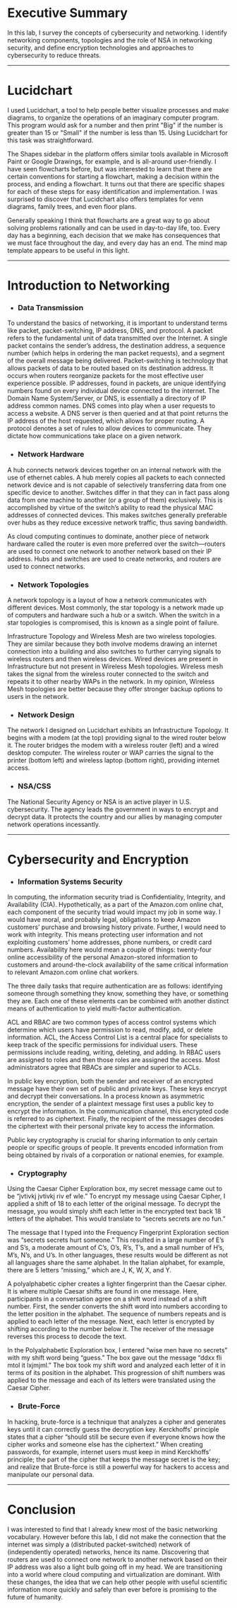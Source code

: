 # Executive Summary

In this lab, I survey the concepts of cybersecurity and networking. I identify networking components, topologies and the role of NSA in networking security, and define encryption technologies and approaches to cybersecurity to reduce threats.

---

# Lucidchart

I used Lucidchart, a tool to help people better visualize processes and make diagrams, to organize the operations of an imaginary computer program. This program would ask for a number and then print "Big" if the number is greater than 15 or "Small" if the number is less than 15. Using Lucidchart for this task was straightforward. 

The Shapes sidebar in the platform offers similar tools available in Microsoft Paint or Google Drawings, for example, and is all-around user-friendly. I have seen flowcharts before, but was interested to learn that there are certain conventions for starting a flowchart, making a decision within the process, and ending a flowchart. It turns out that there are specific shapes for each of these steps for easy identification and implementation. I was surprised to discover that Lucidchart also offers templates for venn diagrams, family trees, and even floor plans.

Generally speaking I think that flowcharts are a great way to go about solving problems rationally and can be used in day-to-day life, too. Every day has a beginning, each decision that we make has consequences that we must face throughout the day, and every day has an end. The mind map template appears to be useful in this light. 

---

# Introduction to Networking

- ### Data Transmission 

To understand the basics of networking, it is important to understand terms like packet, packet-switching, IP address, DNS, and protocol. A packet refers to the fundamental unit of data transmitted over the Internet. A single packet contains the sender’s address, the destination address, a sequence number (which helps in ordering the man packet requests), and a segment of the overall message being delivered. Packet-switching is technology that allows packets of data to be routed based on its destination address. It occurs when routers reorganize packets for the most effective user experience possible. IP addresses, found in packets, are unique identifying numbers found on every individual device connected to the internet. The Domain Name System/Server, or DNS, is essentially a directory of IP address common names. DNS comes into play when a user requests to access a website. A DNS server is then queried and at that point returns the IP address of the host requested, which allows for proper routing. A protocol denotes a set of rules to allow devices to communicate. They dictate how communications take place on a given network.

- ### Network Hardware

A hub connects network devices together on an internal network with the use of ethernet cables. A hub merely copies all packets to each connected network device and is not capable of selectively transferring data from one specific device to another. Switches differ in that they can in fact pass along data from one machine to another (or a group of them) exclusively. This is accomplished by virtue of the switch’s ability to read the physical MAC addresses of connected devices. This makes switches generally preferable over hubs as they reduce excessive network traffic, thus saving bandwidth.  

As cloud computing continues to dominate, another piece of network hardware called the router is even more preferred over the switch—routers are used to connect one network to another network based on their IP address. Hubs and switches are used to create networks, and routers are used to connect networks. 

- ### Network Topologies

A network topology is a layout of how a network communicates with different devices. Most commonly, the star topology is a network made up of computers and hardware such a hub or a switch. When the switch in a star topologies is compromised, this is known as a single point of failure.

Infrastructure Topology and Wireless Mesh are two wireless topologies. They are similar because they both involve modems drawing an internet connection into a building and also switches to further carrying signals to wireless routers and then wireless devices. Wired devices are present in Infrastructure but not present in Wireless Mesh topologies. Wireless mesh takes the signal from the wireless router connected to the switch and repeats it to other nearby WAPs in the network. In my opinion, Wireless Mesh topologies are better because they offer stronger backup options to users in the network. 

- ### Network Design
	
The network I designed on Lucidchart exhibits an Infrastructure Topology. It begins with a modem (at the top) providing signal to the wired router below it. The router bridges the modem with a wireless router (left) and a wired desktop computer. The wireless router or WAP carries the signal to the printer (bottom left) and wireless laptop (bottom right), providing internet access. 

- ### NSA/CSS

The National Security Agency or NSA is an active player in U.S. cybersecurity. The agency leads the government in ways to encrypt and decrypt data. It protects the country and our allies by managing computer network operations incessantly. 

---

# Cybersecurity and Encryption

- ### Information Systems Security

In computing, the information security triad is Confidentiality, Integrity, and Availability (CIA). Hypothetically, as a part of the Amazon.com online chat, each component of the security triad would impact my job in some way. I would have moral, and probably legal, obligations to keep Amazon customers’ purchase and browsing history private. Further, I would need to work with integrity. This means protecting user information and not exploiting customers’ home addresses, phone numbers, or credit card numbers. Availability here would mean a couple of things: twenty-four online accessibility of the personal Amazon-stored information to customers and around-the-clock availability of the same critical information to relevant Amazon.com online chat workers. 

The three daily tasks that require authentication are as follows: identifying someone through something they know, something they have, or something they are. Each one of these elements can be combined with another distinct means of authentication to yield multi-factor authentication.

ACL and RBAC are two common types of access control systems which determine which users have permission to read, modify, add, or delete information. ACL, the Access Control List is a central place for specialists to keep track of the specific permissions for individual users. These permissions include reading, writing, deleting, and adding. In RBAC users are assigned to roles and then those roles are assigned the access.  Most administrators agree that RBACs are simpler and superior to ACLs. 

In public key encryption, both the sender and receiver of an encrypted message have their own set of public and private keys. These keys encrypt and decrypt their conversations. In a process known as asymmetric encryption, the sender of a plaintext message first uses a public key to encrypt the information. In the communication channel, this encrypted code is referred to as ciphertext. Finally, the recipient of the messages decodes the ciphertext with their personal private key to access the information. 

Public key cryptography is crucial for sharing information to only certain people or specific groups of people. It prevents encoded information from being obtained by rivals of a corporation or national enemies, for example. 

- ### Cryptography 

Using the Caesar Cipher Exploration box, my secret message came out to be “jvtivkj 
jvtivkj riv ef wle.” To encrypt my message using Caesar Cipher, I applied a shift of 
18 to each letter of the original message. To decrypt the message, you would simply shift each letter in the encrypted text back 18 letters of the alphabet. This would translate to “secrets secrets are no fun.” 

The message that I typed into the Frequency Fingerprint Exploration section was 
“secrets secrets hurt someone.” This resulted in a large number of E’s and S’s, a 
moderate amount of C’s, O’s, R’s, T’s, and a small number of H’s, M’s, N’s, and U’s. In other languages, these results would be different as not all languages share the same alphabet. In the Italian alphabet, for example, there are 5 letters “missing,” which are J, K, W, X, and Y. 

A polyalphabetic cipher creates a lighter fingerprint than the Caesar cipher. It is where multiple Caesar shifts are found in one message. Here, participants in a conversation agree on a shift word instead of a shift number. First, the sender converts the shift word into numbers according to the letter position in the alphabet. The sequence of numbers repeats and is applied to each letter of the message. Next, each letter is encrypted by shifting according to the number below it. The receiver of the message reverses this process to decode the text.  

In the Polyalphabetic Exploration box, I entered “wise men have no secrets” with my shift word being “guess.” The box gave out the message “ddxx fli mtol it lxjmjml.” The box took my shift word and analyzed each letter of it in terms of its position in the alphabet. This progression of shift numbers was applied to the message and each of its letters were translated using the Caesar Cipher. 

- ### Brute-Force

In hacking, brute-force is a technique that analyzes a cipher and generates keys until it can correctly guess the decryption key. Kerckhoffs’ principle states that a cipher “should still be secure even if everyone knows how the cipher works and someone else has the ciphertext.” When creating passwords, for example, internet users must keep in mind Kerckhoffs’ principle; the part of the cipher that keeps the message secret is the key; and realize that Brute-force is still a powerful way for hackers to access and manipulate our personal data. 

---

# Conclusion 

I was interested to find that I already knew most of the basic networking vocabulary. However before this lab, I did not make the connection that the internet was simply a (distributed packet-switched) network of (independently operated) networks, hence its name. Discovering that routers are used to connect one network to another network based on their IP address was also a light bulb going off in my head. We are transitioning into a world where cloud computing and virtualization are dominant. With these changes, the idea that we can help other people with useful scientific information more quickly and safely than ever before is promising to the future of humanity. 
